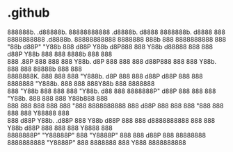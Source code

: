# .github
888888b.    .d88888b. 88888888888  .d8888b.            d8888        8888888b.      d8888 888      8888888888  .d8888b. 88888888888 8888888 888b    888 8888888888 
888  "88b  d88P" "Y88b    888     d88P  Y88b          d8P888        888   Y88b    d88888 888      888        d88P  Y88b    888       888   8888b   888 888        
888  .88P  888     888    888     Y88b.              d8P 888        888    888   d88P888 888      888        Y88b.         888       888   88888b  888 888        
8888888K.  888     888    888      "Y888b.          d8P  888        888   d88P  d88P 888 888      8888888     "Y888b.      888       888   888Y88b 888 8888888    
888  "Y88b 888     888    888         "Y88b.       d88   888        8888888P"  d88P  888 888      888            "Y88b.    888       888   888 Y88b888 888        
888    888 888     888    888           "888       8888888888       888       d88P   888 888      888              "888    888       888   888  Y88888 888        
888   d88P Y88b. .d88P    888     Y88b  d88P             888        888      d8888888888 888      888        Y88b  d88P    888       888   888   Y8888 888        
8888888P"   "Y88888P"     888      "Y8888P"              888        888     d88P     888 88888888 8888888888  "Y8888P"     888     8888888 888    Y888 8888888888 
                                                                                                                                                                  
                                                                                                                                                                 
